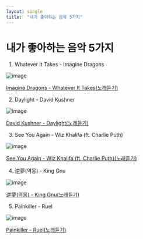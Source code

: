 ```yaml
---
layout: single
title:  "내가 좋아하는 음악 5가지"
---
```


# 내가 좋아하는 음악 5가지

1. Whatever It Takes - Imagine Dragons 

![image](https://upload.wikimedia.org/wikipedia/en/2/20/Whatever_It_Takes_Imagine_Dragons.jpg)

<a href="https://www.youtube.com/watch?v=gOsM-DYAEhY" target="_blank">Imagine Dragons - Whatever It Takes(노래듣기)</a>


2. Daylight - David Kushner

![image](https://img1.daumcdn.net/thumb/R300x0/?fname=https%3A%2F%2Fblog.kakaocdn.net%2Fdn%2FKYs0u%2FbtslR2Qs7CY%2FkbbFpz4qr8SmZFUXc24Uv1%2Fimg.jpg)

<a href="https://www.youtube.com/watch?v=MoN9ql6Yymw" target="_blank">David Kushner - Daylight(노래듣기)</a>


3. See You Again - Wiz Khalifa (ft. Charlie Puth)

![image](https://i.scdn.co/image/ab67616d00001e024e5df11b17b2727da2b718d8)

<a href="https://www.youtube.com/watch?v=_ogDymI9BKM" target="_blank">See You Again - Wiz Khalifa (ft. Charlie Puth)(노래듣기)</a>

4. 逆夢(역몽) - King Gnu

![image](https://item-shopping.c.yimg.jp/i/z/tower_5286661)

<a href="https://www.youtube.com/watch?v=TSUAXnRpNSQ" target="_blank">逆夢(역몽) - King Gnu(노래듣기)</a>


5. Painkiller - Ruel

![image](https://www.akbobada.com/home/akbobada/archive/akbo/img/20191223151324.jpg)

<a href="https://www.youtube.com/watch?v=dTwj7PhpY9M" target="_blank">Painkiller - Ruel(노래듣기)</a>


